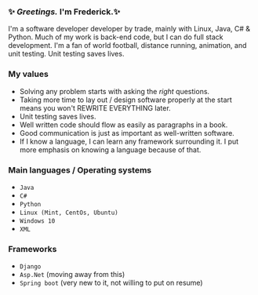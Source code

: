 ### ✨ _Greetings._ I'm Frederick.✨

<!--
**Gazelle79/Gazelle79** is a ✨ _special_ ✨ repository because its `README.md` (this file) appears on your GitHub profile.

Here are some ideas to get you started:

- 🔭 I’m currently working on ...
- 🌱 I’m currently learning ...
- 👯 I’m looking to collaborate on ...
- 🤔 I’m looking for help with ...
- 💬 Ask me about ...
- 📫 How to reach me: ...
- 😄 Pronouns: ...
- ⚡ Fun fact: ...
-->

I'm a software developer developer by trade, mainly with Linux, Java, C# & Python. Much of my work is back-end code, but I can do full stack development. I'm a fan of world football, distance running, animation, and unit testing. Unit testing saves lives.

### My values

- Solving any problem starts with asking the _right_ questions.
- Taking more time to lay out / design software properly at the start means you won't REWRITE EVERYTHING later.
- Unit testing saves lives.
- Well written code should flow as easily as paragraphs in a book. 
- Good communication is just as important as well-written software.
- If I know a language, I can learn any framework surrounding it. I put more emphasis on knowing a language because of that.
 
 ### Main languages / Operating systems

- `Java`
- `C#`
- `Python`
- `Linux (Mint, CentOs, Ubuntu)`
- `Windows 10`
- `XML`


 ### Frameworks

- `Django`
- `Asp.Net` (moving away from this)
- `Spring boot` (very new to it, not willing to put on resume)
